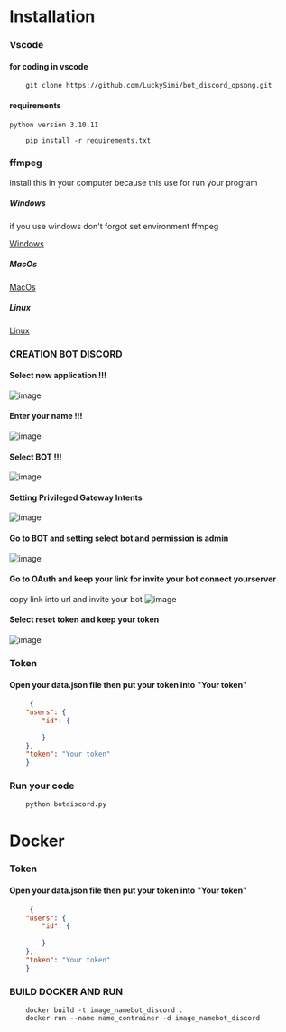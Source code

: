 # Installation


### Vscode
#### for coding in vscode
```
    git clone https://github.com/LuckySimi/bot_discord_opsong.git
```
#### requirements
    python version 3.10.11
```
    pip install -r requirements.txt
```

### ffmpeg
  install this in your computer because this use for run your program
##### Windows
if you use windows don't forgot set environment ffmpeg

[Windows](https://ffmpeg.org/download.html#build-windows)
##### MacOs
[MacOs](https://ffmpeg.org/download.html#build-mac)
##### Linux
[Linux](https://ffmpeg.org/download.html#build-linux)

### CREATION BOT DISCORD
#### Select new application !!!
![image](https://github.com/LuckySimi/bot_discord_opsong/assets/153023501/88c3064d-467e-4060-9116-4c76a7179301)
#### Enter your name !!!
![image](https://github.com/LuckySimi/bot_discord_opsong/assets/153023501/b05b294e-6cd2-4843-aad2-8ba12dc5116c)
#### Select BOT !!!
![image](https://github.com/LuckySimi/bot_discord_opsong/assets/153023501/86eb0179-c4f6-40ec-ab6c-bb6a6eddabad)

#### Setting Privileged Gateway Intents
![image](https://github.com/LuckySimi/bot_discord_opsong/assets/153023501/8e365f49-7560-4f9c-8080-6c6e37643052)

#### Go to BOT and setting select bot and permission is admin
![image](https://github.com/LuckySimi/bot_discord_opsong/assets/153023501/04032c20-e434-4673-a687-22a1a42663e1)

#### Go to OAuth and keep your link for invite your bot connect yourserver
copy link into url and invite your bot 
![image](https://github.com/LuckySimi/bot_discord_opsong/assets/153023501/abcdd5f8-66aa-4de9-bb96-51d3f6780e7e)

#### Select reset token and keep your token
![image](https://github.com/LuckySimi/bot_discord_opsong/assets/153023501/5bbd9775-89a6-4304-b93e-d19b63b0eebe)

### Token
#### Open your data.json file then put your token into "Your token"

```json
     {
    "users": {
        "id": {
            
        }
    },
    "token": "Your token"
    }
```

### Run your code

```python
    python botdiscord.py
```

# Docker

### Token
#### Open your data.json file then put your token into "Your token"

```json
     {
    "users": {
        "id": {
            
        }
    },
    "token": "Your token"
    }
```

### BUILD DOCKER AND RUN
```docker
    docker build -t image_namebot_discord .
    docker run --name name_contrainer -d image_namebot_discord
```


